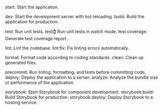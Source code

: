 start: Start the application.

dev: Start the development server with hot reloading.
build: Build the application for production.

test: Run unit tests.
test:watch: Run unit tests in watch mode.
test:coverage: Generate test coverage report.

lint: Lint the codebase.
lint:fix: Fix linting errors automatically.

format: Format code according to coding standards.
clean: Clean up generated files.

precommit: Run linting, formatting, and tests before committing code.
deploy: Deploy the application to a server.
analyze: Analyze the bundle size or performance of the application.

storybook: Start Storybook for component development.
storybook:build: Build Storybook for production.
storybook:deploy: Deploy Storybook to a hosting service.
